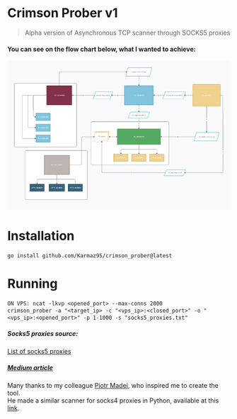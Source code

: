 # Crimson Prober v1

> Alpha version of Asynchronous TCP scanner through SOCKS5 proxies

#### You can see on the flow chart below, what I wanted to achieve:
<p align="center">
  <img src="TCP_SCANNING.png" />
</p>

# Installation
```
go install github.com/Karmaz95/crimson_prober@latest
```

# Running
```
ON VPS: ncat -lkvp <opened_port> --max-conns 2000
crimson_prober -a "<target_ip> -c "<vps_ip>:<closed_port>" -o "<vps_ip>:<opened_port>" -p 1-1000 -s "socks5_proxies.txt" 
```

##### Socks5 proxies source:
[List of socks5 proxies](https://proxyscrape.com/free-proxy-list)

##### [Medium article](https://karol-mazurek95.medium.com/better-service-discovery-de48dcbf2c9c)

Many thanks to my colleague [Piotr Madej](https://www.linkedin.com/in/piotr-madej-18b0bb38/), who inspired me to create the tool.  
He made a similar scanner for socks4 proxies in Python, available at this [link](https://github.com/piotr-madej/TCP-CONNECT-TOR-Scan).
